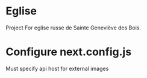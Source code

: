 # Eglise

Project For eglise russe de Sainte Geneviève des Bois.

# Configure next.config.js

Must specify api host for external images
